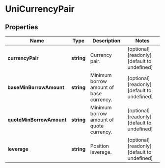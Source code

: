 # UniCurrencyPair

## Properties

Name | Type | Description | Notes
------------ | ------------- | ------------- | -------------
**currencyPair** | **string** | Currency pair. | [optional] [readonly] [default to undefined]
**baseMinBorrowAmount** | **string** | Minimum borrow amount of base currency. | [optional] [readonly] [default to undefined]
**quoteMinBorrowAmount** | **string** | Minimum borrow amount of quote currency. | [optional] [readonly] [default to undefined]
**leverage** | **string** | Position leverage. | [optional] [readonly] [default to undefined]

